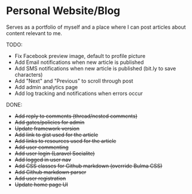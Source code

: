 # Personal Website/Blog

Serves as a portfolio of myself and a place where I can post articles about content relevant to me.

TODO:

* Fix Facebook preview image, default to profile picture
* Add Email notifications when new article is published
* Add SMS notifications when new article is published (bit.ly to save characters)
* Add "Next" and "Previous" to scroll through post
* Add admin analytics page
* Add log tracking and notifications when errors occur

DONE:

* ~~Add reply to comments (thread/nested comments)~~
* ~~Add gates/policies for admin~~
* ~~Update framework version~~
* ~~Add link to gist used for the article~~
* ~~Add links to resources used for the article~~
* ~~Add user commenting~~
* ~~Add user login (Laravel Socialite)~~
* ~~Add logged in user nav~~
* ~~Add CSS classes for Github markdown (override Bulma CSS)~~
* ~~Add Github markdown parser~~
* ~~Add user registration~~
* ~~Update home page UI~~
